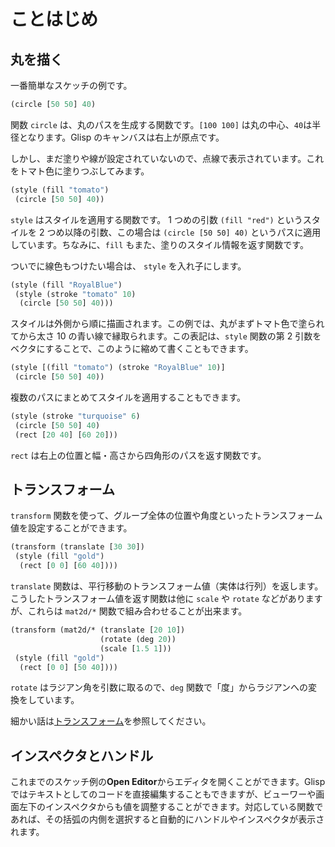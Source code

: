 # ことはじめ

## 丸を描く

一番簡単なスケッチの例です。

```cljs
(circle [50 50] 40)
```

関数 `circle` は、丸のパスを生成する関数です。`[100 100]` は丸の中心、`40`は半径となります。Glisp のキャンバスは右上が原点です。

しかし、まだ塗りや線が設定されていないので、点線で表示されています。これをトマト色に塗りつぶしてみます。

```cljs
(style (fill "tomato")
 (circle [50 50] 40))
```

`style` はスタイルを適用する関数です。 1 つめの引数 `(fill "red")` というスタイルを 2 つめ以降の引数、この場合は `(circle [50 50] 40)` というパスに適用しています。ちなみに、`fill` もまた、塗りのスタイル情報を返す関数です。

ついでに線色もつけたい場合は、 `style` を入れ子にします。

```cljs
(style (fill "RoyalBlue")
 (style (stroke "tomato" 10)
  (circle [50 50] 40)))
```

スタイルは外側から順に描画されます。この例では、丸がまずトマト色で塗られてから太さ 10 の青い線で縁取られます。この表記は、`style` 関数の第 2 引数をベクタにすることで、このように縮めて書くこともできます。

```cljs
(style [(fill "tomato") (stroke "RoyalBlue" 10)]
 (circle [50 50] 40))
```

複数のパスにまとめてスタイルを適用することもできます。

```cljs
(style (stroke "turquoise" 6)
 (circle [50 50] 40)
 (rect [20 40] [60 20]))
```

`rect` は右上の位置と幅・高さから四角形のパスを返す関数です。

## トランスフォーム

`transform` 関数を使って、グループ全体の位置や角度といったトランスフォーム値を設定することができます。

```cljs
(transform (translate [30 30])
 (style (fill "gold")
  (rect [0 0] [60 40])))
```

`translate` 関数は、平行移動のトランスフォーム値（実体は行列）を返します。こうしたトランスフォーム値を返す関数は他に `scale` や `rotate` などがありますが、これらは `mat2d/*` 関数で組み合わせることが出来ます。

```cljs
(transform (mat2d/* (translate [20 10])
                    (rotate (deg 20))
                    (scale [1.5 1]))
 (style (fill "gold")
  (rect [0 0] [50 40])))
```

`rotate` はラジアン角を引数に取るので、`deg` 関数で「度」からラジアンへの変換をしています。

細かい話は[トランスフォーム](c01-transform)を参照してください。

## インスペクタとハンドル

これまでのスケッチ例の**Open Editor**からエディタを開くことができます。Glisp ではテキストとしてのコードを直接編集することもできますが、ビューワーや画面左下のインスペクタからも値を調整することができます。対応している関数であれば、その括弧の内側を選択すると自動的にハンドルやインスペクタが表示されます。
